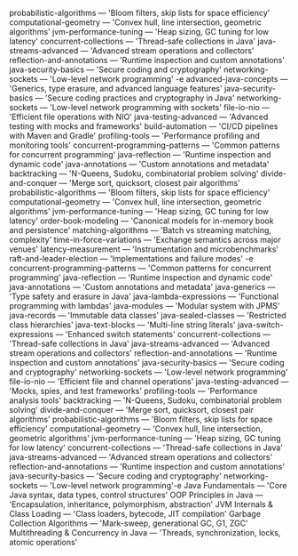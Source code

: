 probabilistic-algorithms — 'Bloom filters, skip lists for space efficiency'
computational-geometry — 'Convex hull, line intersection, geometric algorithms'
jvm-performance-tuning — 'Heap sizing, GC tuning for low latency'
concurrent-collections — 'Thread-safe collections in Java'
java-streams-advanced — 'Advanced stream operations and collectors'
reflection-and-annotations — 'Runtime inspection and custom annotations'
java-security-basics — 'Secure coding and cryptography'
networking-sockets — 'Low-level network programming'
-e advanced-java-concepts — 'Generics, type erasure, and advanced language features'
java-security-basics — 'Secure coding practices and cryptography in Java'
networking-sockets — 'Low-level network programming with sockets'
file-io-nio — 'Efficient file operations with NIO'
java-testing-advanced — 'Advanced testing with mocks and frameworks'
build-automation — 'CI/CD pipelines with Maven and Gradle'
profiling-tools — 'Performance profiling and monitoring tools'
concurrent-programming-patterns — 'Common patterns for concurrent programming'
java-reflection — 'Runtime inspection and dynamic code'
java-annotations — 'Custom annotations and metadata'
backtracking — 'N-Queens, Sudoku, combinatorial problem solving'
divide-and-conquer — 'Merge sort, quicksort, closest pair algorithms'
probabilistic-algorithms — 'Bloom filters, skip lists for space efficiency'
computational-geometry — 'Convex hull, line intersection, geometric algorithms'
jvm-performance-tuning — 'Heap sizing, GC tuning for low latency'
order-book-modeling — 'Canonical models for in-memory book and persistence'
matching-algorithms — 'Batch vs streaming matching, complexity'
time-in-force-variations — 'Exchange semantics across major venues'
latency-measurement — 'Instrumentation and microbenchmarks'
raft-and-leader-election — 'Implementations and failure modes'
-e 
concurrent-programming-patterns — 'Common patterns for concurrent programming'
java-reflection — 'Runtime inspection and dynamic code'
java-annotations — 'Custom annotations and metadata'
java-generics — 'Type safety and erasure in Java'
java-lambda-expressions — 'Functional programming with lambdas'
java-modules — 'Modular system with JPMS'
java-records — 'Immutable data classes'
java-sealed-classes — 'Restricted class hierarchies'
java-text-blocks — 'Multi-line string literals'
java-switch-expressions — 'Enhanced switch statements'
concurrent-collections — 'Thread-safe collections in Java'
java-streams-advanced — 'Advanced stream operations and collectors'
reflection-and-annotations — 'Runtime inspection and custom annotations'
java-security-basics — 'Secure coding and cryptography'
networking-sockets — 'Low-level network programming'
file-io-nio — 'Efficient file and channel operations'
java-testing-advanced — 'Mocks, spies, and test frameworks'
profiling-tools — 'Performance analysis tools'
backtracking — 'N-Queens, Sudoku, combinatorial problem solving'
divide-and-conquer — 'Merge sort, quicksort, closest pair algorithms'
probabilistic-algorithms — 'Bloom filters, skip lists for space efficiency'
computational-geometry — 'Convex hull, line intersection, geometric algorithms'
jvm-performance-tuning — 'Heap sizing, GC tuning for low latency'
concurrent-collections — 'Thread-safe collections in Java'
java-streams-advanced — 'Advanced stream operations and collectors'
reflection-and-annotations — 'Runtime inspection and custom annotations'
java-security-basics — 'Secure coding and cryptography'
networking-sockets — 'Low-level network programming'-e 
Java Fundamentals — 'Core Java syntax, data types, control structures'
OOP Principles in Java — 'Encapsulation, inheritance, polymorphism, abstraction'
JVM Internals & Class Loading — 'Class loaders, bytecode, JIT compilation'
Garbage Collection Algorithms — 'Mark-sweep, generational GC, G1, ZGC'
Multithreading & Concurrency in Java — 'Threads, synchronization, locks, atomic operations'